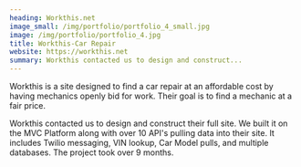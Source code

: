 ```yaml
---
heading: Workthis.net
image_small: /img/portfolio/portfolio_4_small.jpg
image: /img/portfolio/portfolio_4.jpg
title: Workthis-Car Repair
website: https://workthis.net
summary: Workthis contacted us to design and construct...
---
```


Workthis is a site designed to find a car repair at an affordable cost by having mechanics openly bid for work. Their goal is to find a mechanic at a fair price. 

Workthis contacted us to design and construct their full site. We built it on the MVC Platform along with over 10 API's pulling data into their site. It includes Twilio messaging, VIN lookup, Car Model pulls, and multiple databases. The project took over 9 months. 